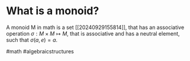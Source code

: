# What is a monoid?
A monoid M in math is a set [[20240929155814]], that has an associative operation $\sigma: M\times M\mapsto M$, that is associative and 
has a neutral element, such that $\sigma(a, e)=a$.

#math #algebraicstructures